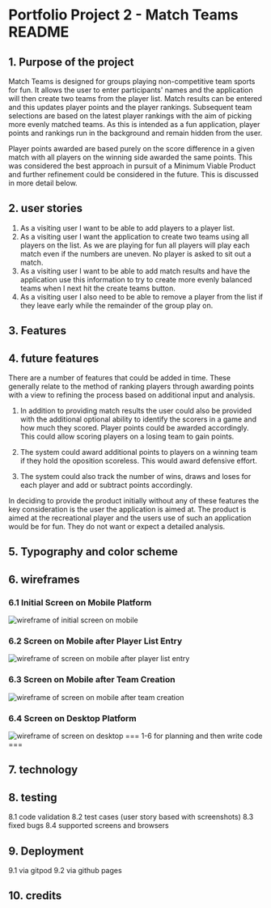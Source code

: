 # Portfolio Project 2 - Match Teams README
## 1. Purpose of the project

Match Teams is designed for groups playing non-competitive team sports for fun. It allows the user to enter participants' names and the application will then create two teams from the player list. Match results can be entered and this updates player points and the player rankings. Subsequent team selections are based on the latest player rankings with the aim of picking more evenly matched teams. As this is intended as a fun application, player points and rankings run in the background and remain hidden from the user.

Player points awarded are based purely on the score difference in a given match with all players on the winning side awarded the same points. This was considered the best approach in pursuit of a Minimum Viable Product and further refinement could be considered in the future. This is discussed in more detail below.

## 2. user stories

1. As a visiting user I want to be able to add players to a player list.
2. As a visiting user I want the application to create two teams using all players on the list. As we are playing for fun all players will play each match even if the numbers are uneven. No player is asked to sit out a match.
3. As a visiting user I want to be able to add match results and have the application use this information to try to create more evenly balanced teams when I next hit the create teams button.
4. As a visiting user I also need to be able to remove a player from the list if they leave early while the remainder of the group play on.

## 3. Features
## 4. future features

There are a number of features that could be added in time. These generally relate to the method of ranking players through awarding points with a view to refining the process based on additional input and analysis.

1. In addition to providing match results the user could also be provided with the additional optional ability to identify the scorers in a game and how much they scored. Player points could be awarded accordingly. This could allow scoring players on a losing team to gain points.

2. The system could award additional points to players on a winning team if they hold the oposition scoreless. This would award defensive effort.

3. The system could also track the number of wins, draws and loses for each player and add or subtract points accordingly.

In deciding to provide the product initially without any of these features the key consideration is the user the application is aimed at. The product is aimed at the recreational player and the users use of such an application would be for fun. They do not want or expect a detailed analysis.
## 5. Typography and color scheme
## 6. wireframes

### 6.1 Initial Screen on Mobile Platform
![wireframe of initial screen on mobile](documents/PP2%20Wireframe%201.png "Initial Mobile Screen")
### 6.2 Screen on Mobile after Player List Entry
![wireframe of screen on mobile after player list entry](documents/PP2%20Wireframe%202.png "mobile screen with player list")
### 6.3 Screen on Mobile after Team Creation
![wireframe of screen on mobile after team creation](documents/PP2%20Wireframe%203.png "mobile screen with teams lists")
### 6.4 Screen on Desktop Platform
![wireframe of screen on desktop](documents/PP2%20Wireframe%204.png "desktop screen")
=== 1-6 for planning and then write code ===
## 7. technology
## 8. testing
   8.1 code validation
   8.2 test cases (user story based with screenshots)
   8.3 fixed bugs
   8.4 supported screens and browsers
## 9. Deployment
   9.1 via gitpod
   9.2 via github pages
## 10. credits